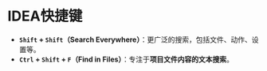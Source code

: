 # IDEA快捷键

- **`Shift` + `Shift`（Search Everywhere）**：更广泛的搜索，包括文件、动作、设置等。
- **`Ctrl` + `Shift` + `F`（Find in Files）**：专注于**项目文件内容的文本搜索**。